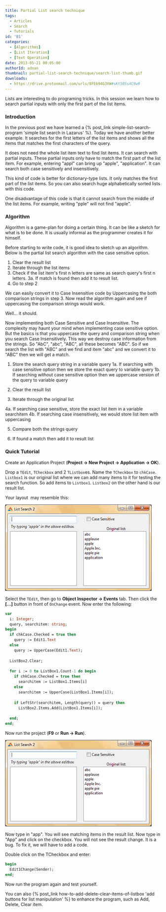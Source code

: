 ```yaml
---
title: Partial List search technique
tags:
  - Articles
  - Search
  - Tutorials
id: '81'
categories:
  - [Algorithms]
  - [List Iteration]
  - [Text Operation]
date: 2013-05-21 00:05:00
authorId: adnan
thumbnail: partial-list-search-technique/search-list-thumb.gif
downloads:
  - https://drive.protonmail.com/urls/8FE694G3XW#sKt50SsXC9w9
---
```


Lists are interesting to do programing tricks. In this session we learn how to search partial inputs with only the first part of the list items.
<!-- more -->


### Introduction

In the previous post we have learned a {% post_link simple-list-search-program 'simple list search in Lazarus' %}. Today we have another better example. It searches for the first letters of the list items and shows all the items that matches the first characters of the query.

It does not need the whole list item text to find list items. It can search with partial inputs. These partial inputs only have to match the first part of the list item. For example, entering "appl" can bring up "apple", "application". It can search both case sensitively and insensitively.

This kind of code is better for dictionary-type lists. It only matches the first part of the list items. So you can also search huge alphabetically sorted lists with this code.

One disadvantage of this code is that it cannot search from the middle of the list items. For example, writing "pple" will not find "apple".


### Algorithm

Algorithm is a game-plan for doing a certain thing. It can be like a sketch for what is to be done. It is usually informal as the programmer creates it for himself.

Before starting to write code, it is good idea to sketch up an algorithm. Below is the partial list search algorithm with the case sensitive option.

1. Clear the result list
2. Iterate through the list items
3. Check if the list item's first n letters are same as search query's first n letters.
3a. If match is found then add it to result list.
4. Go to step 2

We can easily convert it to Case Insensitive code by Uppercasing the both comparison strings in step 3. Now read the algorithm again and see if uppercasing the comparison strings would work.

Well... it should.

Now implementing both Case Sensitive and Case Insensitive. The complexity may haunt your mind when implementing case sensitive option. But the basics is that you uppercase the query and comparison string when you search Case Insensitively. This way we destroy case information from the strings. So "AbC", "abc", "ABC", all these becomes "ABC". So if we search the list with "ABC" and we find and item "abc" and we convert it to "ABC" then we will get a match.

1. Store the search query string in a variable query
1a. If searching with case sensitive option then we store the exact query to variable query
1b. If searching without case sensitive option then we uppercase version of the query to variable query

2. Clear the result list

3. Iterate through the original list

4a. If searching case sensitive, store the exact list item in a variable searchitem
4b. If searching case insensitively, we would store list item with uppercasing

5. Compare both the strings query

6. If found a match then add it to result list


### Quick Tutorial

Create an Application Project (**Project -> New Project -> Application -> OK**).

Drop a `TEdit`, `TCheckbox` and 2 `TListbox`es. Name the `TCheckbox` to `chkCase`. `Listbox1` is our original list where we can add many items to it for testing the search function. So add items to `Listbox1`. `Listbox2` on the other hand is our result list.

Your layout  may resemble this:


![Partial list search program in Lazarus](partial-list-search-technique/partial-list-search-lazarus.gif "Partial list search program in Lazarus")


Select the `TEdit`, then go to **Object Inspector -> Events** tab. Then click the **[...]** button in front of `OnChange` event. Now enter the following:

```pascal
var
  i: Integer;
  query, searchitem: string;
begin
  if chkCase.Checked = true then
    query := Edit1.Text
  else
    query := UpperCase(Edit1.Text);

  ListBox2.Clear;

  for i := 0 to ListBox1.Count-1 do begin
    if chkCase.Checked = true then
      searchitem := ListBox1.Items[i]
    else
      searchitem := UpperCase(ListBox1.Items[i]);

    if LeftStr(searchitem, Length(query)) = query then
      ListBox2.Items.Add(ListBox1.Items[i]);

  end;
end;
```

Now run the project (**F9** or **Run -> Run**).


![Partial list search program with case senstive option in Lazarus](partial-list-search-technique/partial-list-search-lazarus.gif "Partial list search program with case senstive option in Lazarus")


Now type in "app". You will see matching items in the result list. Now type in "App" and click on the checkbox. You will not see the result change. It is a bug. To fix it, we will have to add a code.

Double click on the TCheckbox and enter:

```pascal
begin
  Edit1Change(Sender);
end;
```

Now run the program again and test yourself.

You can also {% post_link how-to-add-delete-clear-items-of-listbox 'add buttons for list manipulation' %} to enhance the program, such as Add, Delete, Clear item.
